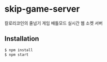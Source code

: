 # skip-game-server
칼로리코인의 줄넘기 게임 배틀모드 실시간 웹 소켓 서버

## Installation
```sh
$ npm install
$ npm start
```
